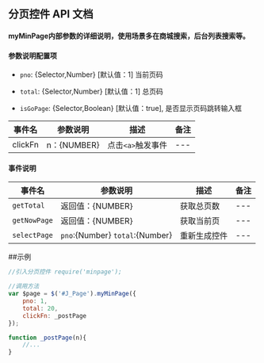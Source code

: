 ## 分页控件 API 文档




#### myMinPage内部参数的详细说明，使用场景多在商城搜索，后台列表搜索等。


<!-- 新 Bootstrap 核心 CSS 文件 -->
<link rel="stylesheet" href="http://cdn.bootcss.com/bootstrap/3.3.4/css/bootstrap.min.css">

#### 参数说明配置项

- `pno`:  {Selector,Number}   [默认值：1]   当前页码

- `total`: {Selector,Number}   [默认值：1] 总页码

- `isGoPage`: {Selector,Boolean}  [默认值：true], 是否显示页码跳转输入框

| 事件名 | 参数说明 | 描述 | 备注 |
| ------- | ------- | --- | --- |
| clickFn | n：{NUMBER} | 点击`<a>`触发事件 | --- |



#### 事件说明


| 事件名 | 参数说明 | 描述 | 备注 |
| ------- | ------- | --- | --- |
| `getTotal` | 返回值：{NUMBER} | 获取总页数 | --- |
| `getNowPage` | 返回值：{NUMBER} | 获取当前页 | --- |
| `selectPage` | `pno`:{Number} `total`:{Number} | 重新生成控件 | --- |


##示例

```javascript
//引入分页控件 require('minpage');

//调用方法
var $page = $('#J_Page').myMinPage({
	pno: 1,
	total: 20,
	clickFn: _postPage
});

function _postPage(n){
	//...
}
 
```